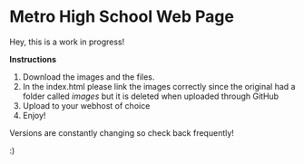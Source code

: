 # Metro High School Web Page
Hey, this is a work in progress!

**Instructions**
1) Download the images and the files.
2) In the index.html please link the images correctly since the original had a folder called *images* but it is deleted when uploaded through GitHub
3) Upload to your webhost of choice
4) Enjoy!

Versions are constantly changing so check back frequently!

:)
